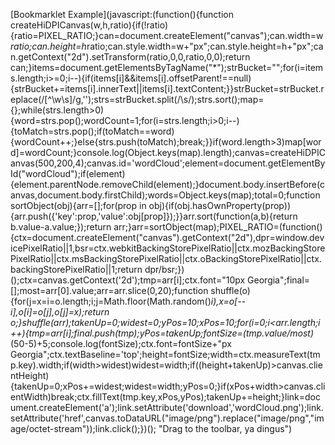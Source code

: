 [Bookmarklet Example](javascript:(function(){function createHiDPICanvas(w,h,ratio){if(!ratio){ratio=PIXEL_RATIO;}can=document.createElement("canvas");can.width=w*ratio;can.height=h*ratio;can.style.width=w+"px";can.style.height=h+"px";can.getContext("2d").setTransform(ratio,0,0,ratio,0,0);return can;}items=document.getElementsByTagName("*");strBucket="";for(i=items.length;i>=0;i--){if(items[i]&&items[i].offsetParent!==null){strBucket+=items[i].innerText||items[i].textContent;}}strBucket=strBucket.replace(/[^\w\s]/g,'');strs=strBucket.split(/\s/);strs.sort();map={};while(strs.length>0){word=strs.pop();wordCount=1;for(i=strs.length;i>0;i--){toMatch=strs.pop();if(toMatch==word){wordCount++;}else{strs.push(toMatch);break;}}if(word.length>3)map[word]=wordCount;}console.log(Object.keys(map).length);canvas=createHiDPICanvas(500,200,4);canvas.id='wordCloud';element=document.getElementById("wordCloud");if(element){element.parentNode.removeChild(element);}document.body.insertBefore(canvas,document.body.firstChild);words=Object.keys(map);total=0;function sortObject(obj){arr=[];for(prop in obj){if(obj.hasOwnProperty(prop)){arr.push({'key':prop,'value':obj[prop]});}}arr.sort(function(a,b){return b.value-a.value;});return arr;}arr=sortObject(map);PIXEL_RATIO=(function(){ctx=document.createElement("canvas").getContext("2d"),dpr=window.devicePixelRatio||1,bsr=ctx.webkitBackingStorePixelRatio||ctx.mozBackingStorePixelRatio||ctx.msBackingStorePixelRatio||ctx.oBackingStorePixelRatio||ctx.backingStorePixelRatio||1;return dpr/bsr;})();ctx=canvas.getContext('2d');tmp=arr[i];ctx.font="10px Georgia";final=[];most=arr[0].value;arr=arr.slice(0,20);function shuffle(o){for(j=x=i=o.length;i;j=Math.floor(Math.random()*i),x=o[--i],o[i]=o[j],o[j]=x);return o;}shuffle(arr);takenUp=0;widest=0;yPos=10;xPos=10;for(i=0;i<arr.length;i++){tmp=arr[i];final.push(tmp);yPos=takenUp;fontSize=(tmp.value/most)*(50-5)+5;console.log(fontSize);ctx.font=fontSize+"px Georgia";ctx.textBaseline='top';height=fontSize;width=ctx.measureText(tmp.key).width;if(width>widest)widest=width;if((height+takenUp)>canvas.clientHeight){takenUp=0;xPos+=widest;widest=width;yPos=0;}if(xPos+width>canvas.clientWidth)break;ctx.fillText(tmp.key,xPos,yPos);takenUp+=height;}link=document.createElement('a');link.setAttribute('download','wordCloud.png');link.setAttribute('href',canvas.toDataURL("image/png").replace("image/png","image/octet-stream"));link.click();})(); "Drag to the toolbar, ya dingus")